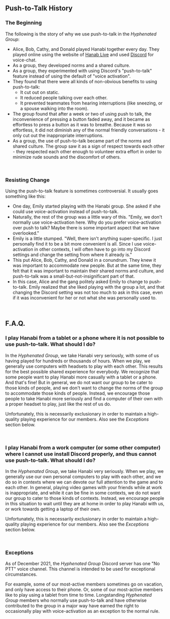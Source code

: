 ## Push-to-Talk History

### The Beginning

The following is the story of why we use push-to-talk in the *Hyphenated Group*:

- Alice, Bob, Cathy, and Donald played Hanabi together every day. They played online using the website of [Hanab Live](https://hanab.live) and used [Discord](https://discord.com/) for voice-chat.
- As a group, they developed norms and a shared culture.
- As a group, they experimented with using Discord's "push-to-talk" feature instead of using the default of "voice activation".
- They found that there were all kinds of non-obvious benefits to using push-to-talk:
  - It cut out on static.
  - It reduced people talking over each other.
  - It prevented teammates from hearing interruptions (like sneezing, or a spouse walking into the room).
- The group found that after a week or two of using push to talk, the inconvenience of pressing a button faded away, and it became as effortless to press a button as it was to breathe. Because it was so effortless, it did not diminish any of the normal friendly conversations - it only cut out the inappropriate interruptions.
- As a group, the use of push-to-talk became part of the norms and shared culture. The group saw it as a sign of respect towards each other - they respected each other enough to volunteer extra effort in order to minimize rude sounds and the discomfort of others.

<br />

### Resisting Change

Using the push-to-talk feature is sometimes controversial. It usually goes something like this:

- One day, Emily started playing with the Hanabi group. She asked if she could use voice-activation instead of push-to-talk.
- Naturally, the rest of the group was a little wary of this. "Emily, we don't normally use voice-activation here. Why do you prefer voice-activation over push to talk? Maybe there is some important aspect that we have overlooked."
- Emily is a little stumped. "Well, there isn't anything super-specific. I just personally find it to be a bit more convenient is all. Since I use voice-activation in other contexts, I will often have to go into my Discord settings and change the setting from where it already is."
- This put Alice, Bob, Cathy, and Donald in a conundrum. They knew it was important to accommodate new people. But at the same time, they felt that it was important to maintain their shared norms and culture, and push-to-talk was a small-but-not-insignificant part of that.
- In this case, Alice and the gang politely asked Emily to change to push-to-talk. Emily realized that she liked playing with the group a lot, and that changing the Discord setting was not too much to ask in this case, even if it was inconvenient for her or not what she was personally used to.

<br />

<!-- lint disable no-heading-punctuation -->

## F.A.Q.

<!-- lint enable no-heading-punctuation -->

### I play Hanabi from a tablet or a phone where it is not possible to use push-to-talk. What should I do?

In the *Hyphenated Group*, we take Hanabi very seriously, with some of us having played for hundreds or thousands of hours. When we play, we generally use computers with headsets to play with each other. This results for the best possible shared experience for everybody. We recognize that some people want to play Hanabi more casually with a tablet or a phone. And that's fine! But in general, we do not want our group to be cater to those kinds of people, and we don't want to change the norms of the group to accommodate those kinds of people. Instead, we encourage those people to take Hanabi more seriously and find a computer of their own with a proper headset to play, just like the rest of us do.

Unfortunately, this is necessarily exclusionary in order to maintain a high-quality playing experience for our members. Also see the *Exceptions* section below.

<br />

### I play Hanabi from a work computer (or some other computer) where I cannot use install Discord properly, and thus cannot use push-to-talk. What should I do?

In the *Hyphenated Group*, we take Hanabi very seriously. When we play, we generally use our own personal computers to play with each other, and we do so in contexts where we can devote our full attention to the game and to each other. In general, playing video games with your friends while at work is inappropriate, and while it can be fine in some contexts, we do not want our group to cater to those kinds of contexts. Instead, we encourage people in this situation to wait until they are at home in order to play Hanabi with us, or work towards getting a laptop of their own.

Unfortunately, this is necessarily exclusionary in order to maintain a high-quality playing experience for our members. Also see the *Exceptions* section below.

<br />

### Exceptions

As of December 2021, the *Hyphenated Group* Discord server has one "No PTT" voice channel. This channel is intended to be used for exceptional circumstances.

For example, some of our most-active members sometimes go on vacation, and only have access to their phone. Or, some of our most-active members like to play using a tablet from time to time. Longstanding *Hyphenated Group* members who normally use push-to-talk and have otherwise contributed to the group in a major way have earned the right to occasionally play with voice-activation as an exception to the normal rule.

